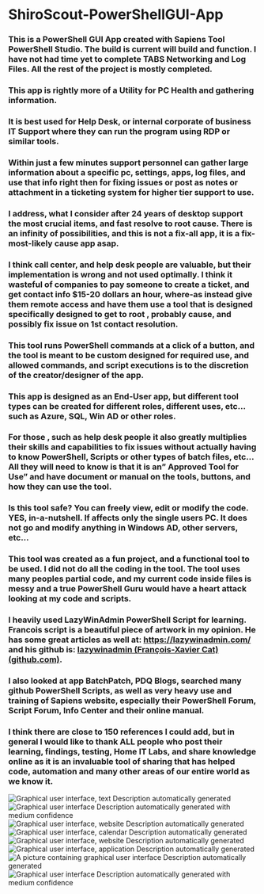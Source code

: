 # ShiroScout-PowerShellGUI-App

### This is a PowerShell GUI App created with Sapiens Tool PowerShell Studio. The build is current will build and function. I have not had time yet to complete TABS Networking and Log Files. All the rest of the project is mostly completed.

### This app is rightly more of a Utility for PC Health and gathering information.

### It is best used for Help Desk, or internal corporate of business IT Support where they can run the program using RDP or similar tools.

### Within just a few minutes support personnel can gather large information about a specific pc, settings, apps, log files, and use that info right then for fixing issues or post as notes or attachment in a ticketing system for higher tier support to use.

### I address, what I consider after 24 years of desktop support the most crucial items, and fast resolve to root cause. There is an infinity of possibilities, and this is not a fix-all app, it is a fix-most-likely cause app asap.

### I think call center, and help desk people are valuable, but their implementation is wrong and not used optimally. I think it wasteful of companies to pay someone to create a ticket, and get contact info \$15-20 dollars an hour, where-as instead give them remote access and have them use a tool that is designed specifically designed to get to root , probably cause, and possibly fix issue on 1st contact resolution.

### This tool runs PowerShell commands at a click of a button, and the tool is meant to be custom designed for required use, and allowed commands, and script executions is to the discretion of the creator/designer of the app.

### This app is designed as an End-User app, but different tool types can be created for different roles, different uses, etc… such as Azure, SQL, Win AD or other roles.

### For those , such as help desk people it also greatly multiplies their skills and capabilities to fix issues without actually having to know PowerShell, Scripts or other types of batch files, etc… All they will need to know is that it is an” Approved Tool for Use” and have document or manual on the tools, buttons, and how they can use the tool.

### Is this tool safe? You can freely view, edit or modify the code. YES, in-a-nutshell. If affects only the single users PC. It does not go and modify anything in Windows AD, other servers, etc…

### This tool was created as a fun project, and a functional tool to be used. I did not do all the coding in the tool. The tool uses many peoples partial code, and my current code inside files is messy and a true PowerShell Guru would have a heart attack looking at my code and scripts.

### I heavily used LazyWinAdmin PowerShell Script for learning. Francois script is a beautiful piece of artwork in my opinion. He has some great articles as well at: <https://lazywinadmin.com/> and his github is: [lazywinadmin (François-Xavier Cat) (github.com)](https://github.com/lazywinadmin).

### I also looked at app BatchPatch, PDQ Blogs, searched many github PowerShell Scripts, as well as very heavy use and training of Sapiens website, especially their PowerShell Forum, Script Forum, Info Center and their online manual.

### I think there are close to 150 references I could add, but in general I would like to thank ALL people who post their learning, findings, testing, Home IT Labs, and share knowledge online as it is an invaluable tool of sharing that has helped code, automation and many other areas of our entire world as we know it.

![Graphical user interface, text Description automatically generated](media/aa99d920f08ff2e5982cb78592462d3b.png)![Graphical user interface Description automatically generated with medium confidence](media/6858bc75a0e6e12cca387562fe58da37.png)![Graphical user interface, website Description automatically generated](media/5948b6e2ac1f131d6bb20f20d1b80262.png)![Graphical user interface, calendar Description automatically generated](media/1be63afdd6e2caaa26dc3fc086c4a44b.png)![Graphical user interface, website Description automatically generated](media/8ece661525b8f7e775f96817371c12ab.png)![Graphical user interface, application Description automatically generated](media/f9ff4d783ac47e275521362f1b2651d4.png)![A picture containing graphical user interface Description automatically generated](media/21f697e1fec227243dbdb59bafee844a.png)![Graphical user interface Description automatically generated with medium confidence](media/9e09b1f2e9a47efcfb9d8da9ae63cffa.png)
